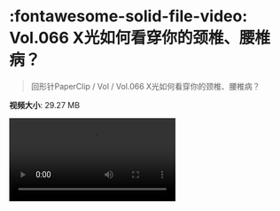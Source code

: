 # :fontawesome-solid-file-video: Vol.066 X光如何看穿你的颈椎、腰椎病？

> 回形针PaperClip / Vol / Vol.066 X光如何看穿你的颈椎、腰椎病？

**视频大小**: 29.27 MB

<div class="video"><video src="https://file.hsyhx.top/archive/PaperClip/Vol/066.mp4" controls preload>🤔 您的浏览器不支持 video 标签</video></div>